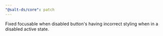```yaml
---
"@salt-ds/core": patch
---
```


Fixed focusable when disabled button's having incorrect styling when in a disabled active state.
